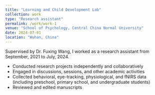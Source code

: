 ```yaml
---
title: "Learning and Child Development Lab"
collection: work
type: "Research assistant"
permalink: /work/work-1
venue: "School of Psychology, Central China Normal University"
date: 2024-07-01
location: "Wuhan, China"
---
```


Supervised by Dr. Fuxing Wang, I worked as a research assistant from September, 2021 to July, 2024.
- Conducted research projects independently and collaboratively
- Engaged in discussions, sessions, and other academic activities
- Collected behavioral, eye-tracking, physiological, and fNIRS data (including preschool, primary school, and undergraduate students)
- Reviewed and edited manuscripts



